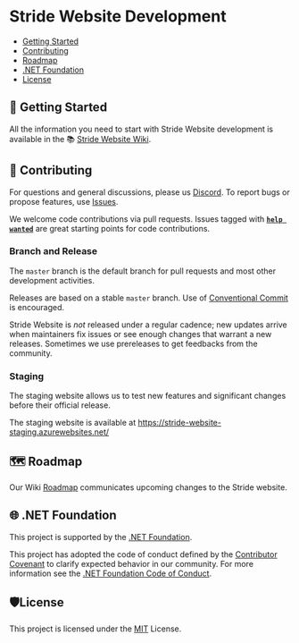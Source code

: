 # Stride Website Development

* [Getting Started](#-getting-started)
* [Contributing](#-contributing)
* [Roadmap](#%EF%B8%8F-roadmap)
* [.NET Foundation](#-net-foundation)
* [License](#-license)

## 🚀 Getting Started

All the information you need to start with Stride Website development is available in the 📚 [Stride Website Wiki](https://github.com/stride3d/stride-website/wiki).

## 🤝 Contributing

For questions and general discussions, please us [Discord](https://discord.gg/f6aerfE). 
To report bugs or propose features, use [Issues](https://github.com/stride3d/stride-website/issues).

We welcome code contributions via pull requests. Issues tagged with **[`help wanted`](https://github.com/stride3d/stride-website/labels/help%20wanted)** are great starting points for code contributions.

### Branch and Release

The `master` branch is the default branch for pull requests and most other development activities. 

Releases are based on a stable `master` branch. Use of [Conventional Commit](https://www.conventionalcommits.org/en/v1.0.0/) is encouraged.

Stride Website is _not_ released under a regular cadence; new updates arrive when maintainers fix issues or see enough changes that warrant a new releases. Sometimes we use prereleases to get feedbacks from the community.

### Staging

The staging website allows us to test new features and significant changes before their official release.

The staging website is available at https://stride-website-staging.azurewebsites.net/

## 🗺️ Roadmap

Our Wiki [Roadmap](https://github.com/stride3d/stride-website/wiki/Roadmap) communicates upcoming changes to the Stride website.

## 🌐 .NET Foundation

This project is supported by the [.NET Foundation](http://www.dotnetfoundation.org).

This project has adopted the code of conduct defined by the [Contributor Covenant](http://contributor-covenant.org/) to clarify expected behavior in our community.
For more information see the [.NET Foundation Code of Conduct](http://www.dotnetfoundation.org/code-of-conduct).

## 🛡️License

This project is licensed under the [MIT](https://github.com/stride3d/stride-website/blob/master/LICENSE.md) License.
